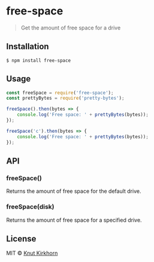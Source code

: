 # free-space
> Get the amount of free space for a drive

## Installation
```
$ npm install free-space
```

## Usage
```js
const freeSpace = require('free-space');
const prettyBytes = require('pretty-bytes');

freeSpace().then(bytes => {
    console.log('Free space: ' + prettyBytes(bytes));
});

freeSpace('c').then(bytes => {
    console.log('Free space: ' + prettyBytes(bytes));
});
```

## API
### freeSpace()
Returns the amount of free space for the default drive.

### freeSpace(disk)
Returns the amount of free space for a specified drive.

## License
MIT © [Knut Kirkhorn](LICENSE)